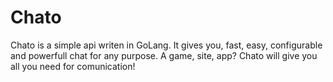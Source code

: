 # Chato
Chato is a simple api writen in GoLang. It gives you, fast, easy, configurable and powerfull chat for any purpose. A game, site, app? Chato will give you all you need for comunication!
